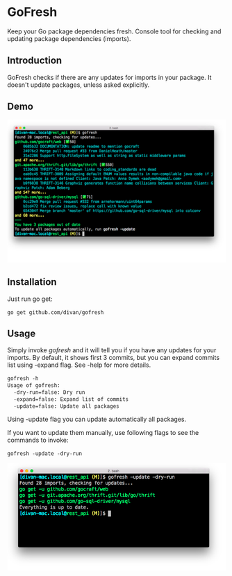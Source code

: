 # GoFresh

Keep your Go package dependencies fresh. Console tool for checking and updating package dependencies (imports).

## Introduction

GoFresh checks if there are any updates for imports in your package. It doesn't update packages, unless asked explicitly.

## Demo

<img src="./demo/demo0.png" alt="gofresh" width="800">

## Installation

Just run go get:

    go get github.com/divan/gofresh

## Usage

Simply invoke *gofresh* and it will tell you if you have any updates for your imports.
By default, it shows first 3 commits, but you can expand commits list using -expand flag. See -help for more details.

    gofresh -h
    Usage of gofresh:
      -dry-run=false: Dry run
      -expand=false: Expand list of commits
      -update=false: Update all packages

Using -update flag you can update automatically all packages.

If you want to update them manually, use following flags to see the commands to invoke:

    gofresh -update -dry-run

<img src="./demo/demo1.png" alt="gofresh" width="800">
